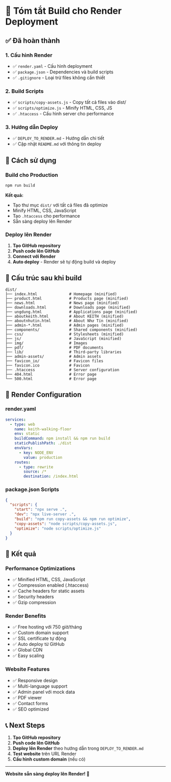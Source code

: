 # 🚀 Tóm tắt Build cho Render Deployment

## ✅ Đã hoàn thành

### 1. **Cấu hình Render**
- ✅ `render.yaml` - Cấu hình deployment
- ✅ `package.json` - Dependencies và build scripts
- ✅ `.gitignore` - Loại trừ files không cần thiết

### 2. **Build Scripts**
- ✅ `scripts/copy-assets.js` - Copy tất cả files vào dist/
- ✅ `scripts/optimize.js` - Minify HTML, CSS, JS
- ✅ `.htaccess` - Cấu hình server cho performance

### 3. **Hướng dẫn Deploy**
- ✅ `DEPLOY_TO_RENDER.md` - Hướng dẫn chi tiết
- ✅ Cập nhật `README.md` với thông tin deploy

## 🎯 Cách sử dụng

### Build cho Production
```bash
npm run build
```

**Kết quả:**
- Tạo thư mục `dist/` với tất cả files đã optimize
- Minify HTML, CSS, JavaScript
- Tạo `.htaccess` cho performance
- Sẵn sàng deploy lên Render

### Deploy lên Render
1. **Tạo GitHub repository**
2. **Push code lên GitHub**
3. **Connect với Render**
4. **Auto deploy** - Render sẽ tự động build và deploy

## 📁 Cấu trúc sau khi build

```
dist/
├── index.html              # Homepage (minified)
├── product.html            # Products page (minified)
├── news.html               # News page (minified)
├── downloads.html          # Downloads page (minified)
├── ungdung.html            # Applications page (minified)
├── aboutkeith.html         # About KEITH (minified)
├── aboutnhutin.html        # About Như Tín (minified)
├── admin-*.html            # Admin pages (minified)
├── components/             # Shared components (minified)
├── css/                    # Stylesheets (minified)
├── js/                     # JavaScript (minified)
├── img/                    # Images
├── pdf/                    # PDF documents
├── lib/                    # Third-party libraries
├── admin-assets/           # Admin assets
├── favicon_io/             # Favicon files
├── favicon.ico             # Favicon
├── .htaccess               # Server configuration
├── 404.html                # Error page
└── 500.html                # Error page
```

## 🚀 Render Configuration

### render.yaml
```yaml
services:
  - type: web
    name: keith-walking-floor
    env: static
    buildCommand: npm install && npm run build
    staticPublishPath: ./dist
    envVars:
      - key: NODE_ENV
        value: production
    routes:
      - type: rewrite
        source: /*
        destination: /index.html
```

### package.json Scripts
```json
{
  "scripts": {
    "start": "npx serve .",
    "dev": "npx live-server .",
    "build": "npm run copy-assets && npm run optimize",
    "copy-assets": "node scripts/copy-assets.js",
    "optimize": "node scripts/optimize.js"
  }
}
```

## 🎉 Kết quả

### Performance Optimizations
- ✅ Minified HTML, CSS, JavaScript
- ✅ Compression enabled (.htaccess)
- ✅ Cache headers for static assets
- ✅ Security headers
- ✅ Gzip compression

### Render Benefits
- ✅ Free hosting với 750 giờ/tháng
- ✅ Custom domain support
- ✅ SSL certificate tự động
- ✅ Auto deploy từ GitHub
- ✅ Global CDN
- ✅ Easy scaling

### Website Features
- ✅ Responsive design
- ✅ Multi-language support
- ✅ Admin panel với mock data
- ✅ PDF viewer
- ✅ Contact forms
- ✅ SEO optimized

## 📞 Next Steps

1. **Tạo GitHub repository**
2. **Push code lên GitHub**
3. **Deploy lên Render** theo hướng dẫn trong `DEPLOY_TO_RENDER.md`
4. **Test website** trên URL Render
5. **Cấu hình custom domain** (nếu có)

---

**Website sẵn sàng deploy lên Render! 🎉**
